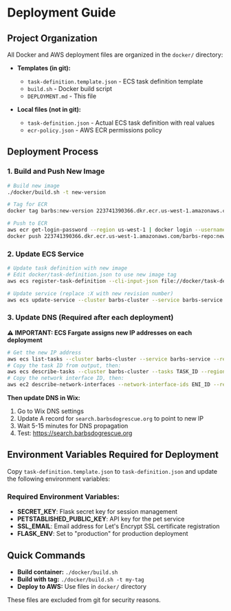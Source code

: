 # Deployment Guide

## Project Organization

All Docker and AWS deployment files are organized in the `docker/` directory:

- **Templates (in git):**
  - `task-definition.template.json` - ECS task definition template
  - `build.sh` - Docker build script
  - `DEPLOYMENT.md` - This file

- **Local files (not in git):**
  - `task-definition.json` - Actual ECS task definition with real values
  - `ecr-policy.json` - AWS ECR permissions policy

## Deployment Process

### 1. Build and Push New Image
```bash
# Build new image
./docker/build.sh -t new-version

# Tag for ECR
docker tag barbs:new-version 223741390366.dkr.ecr.us-west-1.amazonaws.com/barbs-repo:new-version

# Push to ECR
aws ecr get-login-password --region us-west-1 | docker login --username AWS --password-stdin 223741390366.dkr.ecr.us-west-1.amazonaws.com
docker push 223741390366.dkr.ecr.us-west-1.amazonaws.com/barbs-repo:new-version
```

### 2. Update ECS Service
```bash
# Update task definition with new image
# Edit docker/task-definition.json to use new image tag
aws ecs register-task-definition --cli-input-json file://docker/task-definition.json --region us-west-1

# Update service (replace :X with new revision number)
aws ecs update-service --cluster barbs-cluster --service barbs-service --task-definition barbs-task:X --region us-west-1
```

### 3. Update DNS (Required after each deployment)
**⚠️ IMPORTANT: ECS Fargate assigns new IP addresses on each deployment**

```bash
# Get the new IP address
aws ecs list-tasks --cluster barbs-cluster --service barbs-service --region us-west-1
# Copy the task ID from output, then:
aws ecs describe-tasks --cluster barbs-cluster --tasks TASK_ID --region us-west-1 | jq '.tasks[0].attachments[0].details[] | select(.name == "networkInterfaceId") | .value'
# Copy the network interface ID, then:
aws ec2 describe-network-interfaces --network-interface-ids ENI_ID --region us-west-1 | jq '.NetworkInterfaces[0].Association.PublicIp'
```

**Then update DNS in Wix:**
1. Go to Wix DNS settings
2. Update A record for `search.barbsdogrescue.org` to point to new IP
3. Wait 5-15 minutes for DNS propagation
4. Test: https://search.barbsdogrescue.org

## Environment Variables Required for Deployment

Copy `task-definition.template.json` to `task-definition.json` and update the following environment variables:

### Required Environment Variables:

- **SECRET_KEY**: Flask secret key for session management
- **PETSTABLISHED_PUBLIC_KEY**: API key for the pet service
- **SSL_EMAIL**: Email address for Let's Encrypt SSL certificate registration
- **FLASK_ENV**: Set to "production" for production deployment

## Quick Commands

- **Build container:** `./docker/build.sh`
- **Build with tag:** `./docker/build.sh -t my-tag`
- **Deploy to AWS:** Use files in `docker/` directory

These files are excluded from git for security reasons.
